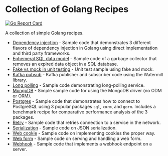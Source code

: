 # Collection of Golang Recipes

[![Go Report Card](https://goreportcard.com/badge/github.com/cybersamx/go-recipes)](https://goreportcard.com/report/github.com/cybersamx/go-recipes)

A collection of simple Golang recipes.

* [Dependency injection](dependency-injection) - Sample code that demonstrates 3 different flavors of dependency injection in Golang using direct implementation and third party frameworks.
* [Ephemeral SQL data model](ephemeral-sql-data) - Sample code of a garbage collector that removes an expired data object in a SQL database.
* [Fake vs mock in unit testing](fake-mock) - Unit test sample using fake and mock.
* [Kafka pubsub](kafka-pubsub) - Kafka publisher and subscriber code using the Watermill library.
* [Long polling](long-poll) - Sample code demonstrating long-polling service.
* [MongoDB](mongo) - Simple sample code for using the MongoDB driver (no ODM or ORM).
* [Postgres](postgres) - Sample code that demonstrates how to connect to PostgreSQL using 3 popular packages `sql`, `xorm`, and `gorm`. Includes a benchmark recipe for comparative performance analysis of the 3 packages. 
* [Retry](retry) - Sample code that retries connection to a service in the network.
* [Serialization](serialization) - Sample code on JSON serialization.
* [Web cookie](cookie) - Sample code on implementing cookies the proper way.
* [Web form](web-form) - Sample code on serving and handling a web form.
* [Webhook](webhook) - Sample code that implements a webhook endpoint on a server.
